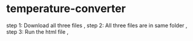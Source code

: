 # temperature-converter
step 1: Download all three files  ,
step 2: All three files are in same folder  ,
step 3: Run the html file   ,